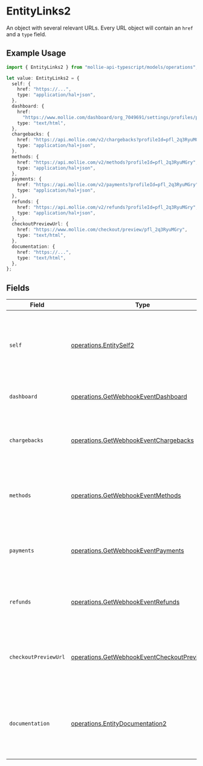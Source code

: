 # EntityLinks2

An object with several relevant URLs. Every URL object will contain an `href` and a `type` field.

## Example Usage

```typescript
import { EntityLinks2 } from "mollie-api-typescript/models/operations";

let value: EntityLinks2 = {
  self: {
    href: "https://...",
    type: "application/hal+json",
  },
  dashboard: {
    href:
      "https://www.mollie.com/dashboard/org_7049691/settings/profiles/pfl_2q3RyuMGry",
    type: "text/html",
  },
  chargebacks: {
    href: "https://api.mollie.com/v2/chargebacks?profileId=pfl_2q3RyuMGry",
    type: "application/hal+json",
  },
  methods: {
    href: "https://api.mollie.com/v2/methods?profileId=pfl_2q3RyuMGry",
    type: "application/hal+json",
  },
  payments: {
    href: "https://api.mollie.com/v2/payments?profileId=pfl_2q3RyuMGry",
    type: "application/hal+json",
  },
  refunds: {
    href: "https://api.mollie.com/v2/refunds?profileId=pfl_2q3RyuMGry",
    type: "application/hal+json",
  },
  checkoutPreviewUrl: {
    href: "https://www.mollie.com/checkout/preview/pfl_2q3RyuMGry",
    type: "text/html",
  },
  documentation: {
    href: "https://...",
    type: "text/html",
  },
};
```

## Fields

| Field                                                                                                        | Type                                                                                                         | Required                                                                                                     | Description                                                                                                  |
| ------------------------------------------------------------------------------------------------------------ | ------------------------------------------------------------------------------------------------------------ | ------------------------------------------------------------------------------------------------------------ | ------------------------------------------------------------------------------------------------------------ |
| `self`                                                                                                       | [operations.EntitySelf2](../../models/operations/entityself2.md)                                             | :heavy_minus_sign:                                                                                           | In v2 endpoints, URLs are commonly represented as objects with an `href` and `type` field.                   |
| `dashboard`                                                                                                  | [operations.GetWebhookEventDashboard](../../models/operations/getwebhookeventdashboard.md)                   | :heavy_minus_sign:                                                                                           | Link to the profile in the Mollie dashboard.                                                                 |
| `chargebacks`                                                                                                | [operations.GetWebhookEventChargebacks](../../models/operations/getwebhookeventchargebacks.md)               | :heavy_minus_sign:                                                                                           | The API resource URL of the chargebacks that belong to this profile.                                         |
| `methods`                                                                                                    | [operations.GetWebhookEventMethods](../../models/operations/getwebhookeventmethods.md)                       | :heavy_minus_sign:                                                                                           | The API resource URL of the methods that are enabled for this profile.                                       |
| `payments`                                                                                                   | [operations.GetWebhookEventPayments](../../models/operations/getwebhookeventpayments.md)                     | :heavy_minus_sign:                                                                                           | The API resource URL of the payments that belong to this profile.                                            |
| `refunds`                                                                                                    | [operations.GetWebhookEventRefunds](../../models/operations/getwebhookeventrefunds.md)                       | :heavy_minus_sign:                                                                                           | The API resource URL of the refunds that belong to this profile.                                             |
| `checkoutPreviewUrl`                                                                                         | [operations.GetWebhookEventCheckoutPreviewUrl](../../models/operations/getwebhookeventcheckoutpreviewurl.md) | :heavy_minus_sign:                                                                                           | The hosted checkout preview URL. You need to be logged in to access this page.                               |
| `documentation`                                                                                              | [operations.EntityDocumentation2](../../models/operations/entitydocumentation2.md)                           | :heavy_minus_sign:                                                                                           | In v2 endpoints, URLs are commonly represented as objects with an `href` and `type` field.                   |